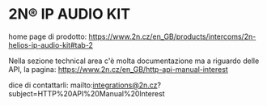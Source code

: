 # 2N® IP AUDIO KIT

home page di prodotto:
https://www.2n.cz/en_GB/products/intercoms/2n-helios-ip-audio-kit#tab-2

Nella sezione technical area c'è molta documentazione ma a riguardo delle API, la pagina:
https://www.2n.cz/en_GB/http-api-manual-interest

dice di contattarli:
mailto:integrations@2n.cz?subject=HTTP%20API%20Manual%20Interest


